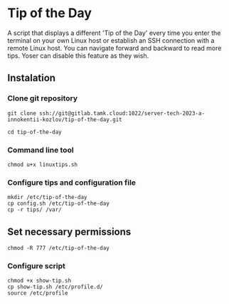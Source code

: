 # Tip of the Day

A script that displays a different 'Tip of the Day' every time you enter the terminal on your own Linux host or establish an SSH connection with a remote Linux host. You can navigate forward and backward to read more tips. Yoser can disable this feature as they wish.

## Instalation

### Clone git repository
```
git clone ssh://git@gitlab.tamk.cloud:1022/server-tech-2023-a-innokentii-kozlov/tip-of-the-day.git
```

```
cd tip-of-the-day
```

### Command line tool
```
chmod u+x linuxtips.sh
```

### Configure tips and configuration file
```
mkdir /etc/tip-of-the-day
cp config.sh /etc/tip-of-the-day
cp -r tips/ /var/
```

## Set necessary permissions
```
chmod -R 777 /etc/tip-of-the-day
```

### Configure script
```
chmod +x show-tip.sh
cp show-tip.sh /etc/profile.d/
source /etc/profile
```
